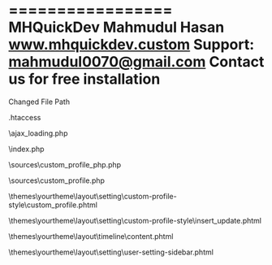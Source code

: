 =================
MHQuickDev
Mahmudul Hasan
www.mhquickdev.custom
Support: mahmudul0070@gmail.com
Contact us for free installation
=========================

Changed File Path

\.htaccess

\ajax_loading.php

\index.php

\sources\custom_profile_php.php

\sources\custom_profile.php

\themes\yourtheme\layout\setting\custom-profile-style\custom_profile.phtml

\themes\yourtheme\layout\setting\custom-profile-style\insert_update.phtml

\themes\yourtheme\layout\timeline\content.phtml

\themes\yourtheme\layout\setting\user-setting-sidebar.phtml


